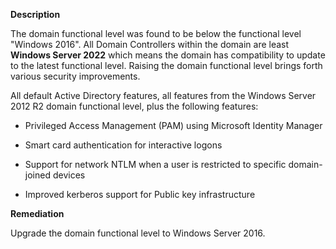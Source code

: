 **Description**

The domain functional level was found to be below the functional level "Windows 2016". All Domain Controllers within the domain are least **Windows Server 2022** which means the domain has compatibility to update to the latest functional level. Raising the domain functional level brings forth various security improvements.

All default Active Directory features, all features from the Windows Server 2012 R2 domain functional level, plus the following features:

* Privileged Access Management (PAM) using Microsoft Identity Manager

* Smart card authentication for interactive logons

* Support for network NTLM when a user is restricted to specific domain-joined devices

* Improved kerberos support for Public key infrastructure

**Remediation**

Upgrade the domain functional level to Windows Server 2016.